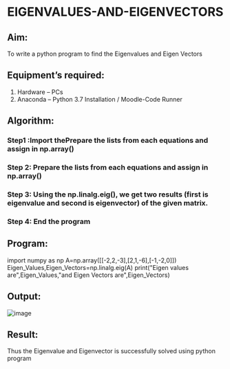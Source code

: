 # EIGENVALUES-AND-EIGENVECTORS
## Aim:
To write a python program to find the Eigenvalues and Eigen Vectors
## Equipment’s required:
1. 	Hardware – PCs
2. 	Anaconda – Python 3.7 Installation / Moodle-Code Runner
## Algorithm:
### Step1 :Import thePrepare the lists from each equations and assign in np.array()
### Step 2: Prepare the lists from each equations and assign in np.array()
### Step 3: Using the np.linalg.eig(),  we get two results (first is eigenvalue and second is eigenvector) of the given matrix.
### Step 4: End the program

## Program:
import numpy as np
A=np.array([[-2,2,-3],[2,1,-6],[-1,-2,0]])
Eigen_Values,Eigen_Vectors=np.linalg.eig(A)
print("Eigen values are",Eigen_Values,"and Eigen Vectors are",Eigen_Vectors)
## Output:
![image](https://github.com/230131249/EIGENVALUES-AND-EIGENVECTORS/assets/150232701/94d71ee7-f238-4f96-9b4c-0ad1dee9c22d)

## Result:
Thus the Eigenvalue and Eigenvector is successfully solved using python program
